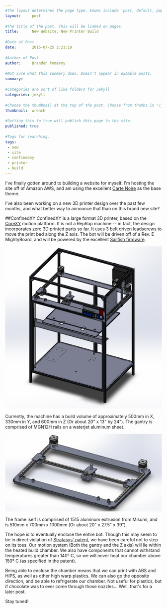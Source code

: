 ```yaml
---
#The layout determines the page type. Enums include 'post, default, page, none'. Enums can be added to "/_layouts"
layout:     post  

#The title of the post. This will be linked on pages. 
title:      New Website, New Printer Build

#Date of Post
date:       2015-07-25 2:21:19

#Author of Post
author:     Brandon Pomeroy

#Not sure what this summary does. Doesn't appear in example posts.
summary:     

#Categories are sort of like folders for Jekyll
categories: jekyll

#Choose the thumbnail at the top of the post. Choose from thumbs in "/_data/thumbnails.yml" or from fontAwesome list
thumbnail:  wrench

#Setting this to true will publish this page to the site.
published: true

#Tags for searching.
tags:
 - new
 - site
 - confinedxy
 - printer
 - build
---
```


I've finally gotten around to building a website for myself. I'm hosting the site off of Amazon AWS, and am using the excellent [Carte Noire][1] as the base theme.

I've also been working on a new 3D printer design over the past few months, and what better way to announce that than on this brand new site?

##ConfinedXY
ConfinedXY is a large format 3D printer, based on the [CoreXY][2] motion platform. It is not a RepRap machine -- in fact, the design incorporates zero 3D printed parts so far. It uses 3 belt driven leadscrews to move the print bed along the Z axis. The bot will be driven off of a Rev. E MightyBoard, and will be powered by the excellent [Sailfish firmware][3].

![](/images/confinedXY/01.png)

Currently, the machine has a build volume of approximately 500mm in X, 330mm in Y, and 600mm in Z (Or about 20" x 13" by 24"). The gantry is comprised of MGN12H rails on a waterjet aluminum sheet.

![](/images/confinedXY/02.png)

The frame iself is comprised of 1515 aluminum extrusion from Misumi, and is 510mm x 700mm x 1000mm (Or about 20" x 27.5" x 39").

The hope is to eventually enclose the entire bot. Though this may seem to be in direct violation of [Stratasys' patent][4], we have been careful not to step on its toes. Our motion system (Both the gantry and the Z axis) will lie within the heated build chamber. We also have components that cannot withstand temperatures greater than 140° C, so we will never heat our chamber above 150° C (as specified in the patent).

Being able to enclose the chamber means that we can print with ABS and HIPS, as well as other high warp plastics. We can also go the opposite direction, and be able to refrigerate our chamber. Not useful for plastics, but if chocolate was to ever come through those nozzles... Well, that's for a later post.

Stay tuned!

[1]: https://github.com/jacobtomlinson/carte-noire
[2]: http://corexy.com/
[3]: https://github.com/jetty840/Sailfish-MightyBoardFirmware
[4]: https://www.google.com/patents/US6722872